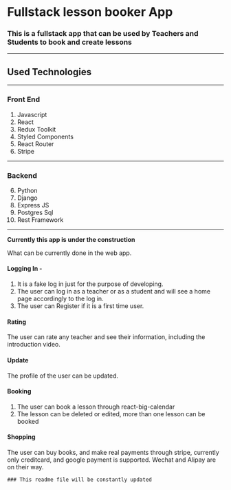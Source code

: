 # Fullstack lesson booker App

### This is a fullstack app that can be used by Teachers and Students to book and create lessons
___
## Used Technologies
___
### Front End
1. Javascript
2. React
3. Redux Toolkit
4. Styled Components
5. React Router
6. Stripe
___
### Backend
6. Python
7. Django
8. Express JS
9. Postgres Sql
10. Rest Framework

___

**Currently this app is under the construction**

What can be currently done in the web app.

#### Logging In -
1. It is a fake log in just for the purpose of developing.
2. The user can log in as a teacher or as a student and will see a home page accordingly to the log in.
3. The user can Register if it is a first time user.
#### Rating
The user can rate any teacher and see their information, including the introduction video.
#### Update
The profile of the user can be updated.
#### Booking
1. The user can book a lesson through react-big-calendar
2. The lesson can be deleted or edited, more than one lesson can be booked
#### Shopping
The user can buy books, and make real payments through stripe, currently only creditcard, and google payment is supported.
Wechat and Alipay are on their way.

```
### This readme file will be constantly updated
